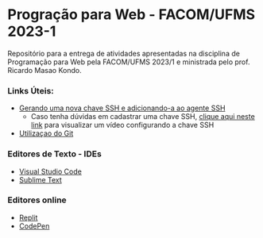 # Progração para Web - FACOM/UFMS 2023-1
Repositório para a entrega de atividades apresentadas na disciplina de Programação para Web pela FACOM/UFMS 2023/1 e ministrada pelo prof. Ricardo Masao Kondo.

### Links Úteis:
- [Gerando uma nova chave SSH e adicionando-a ao agente SSH](https://docs.github.com/pt/authentication/connecting-to-github-with-ssh/generating-a-new-ssh-key-and-adding-it-to-the-ssh-agent)
  - Caso tenha dúvidas em cadastrar uma chave SSH, [clique aqui neste link](https://www.youtube.com/watch?v=en1dycYtL48&ab_channel=tecnologiaemvideo) para visualizar um vídeo configurando a chave SSH
- [Utilizaçao do Git](https://engsoftmoderna.info/capAp.html)


### Editores de Texto - IDEs
- [Visual Studio Code](https://code.visualstudio.com/)
- [Sublime Text](https://www.sublimetext.com/)

### Editores online 
- [Replit](https://replit.com/)
- [CodePen](https://codepen.io/)
